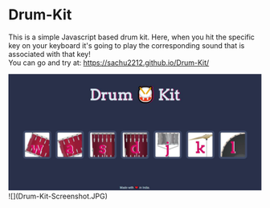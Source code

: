 # Drum-Kit
This is a simple Javascript based drum kit. Here, when you hit the specific key on your keyboard it's going to play the corresponding sound that is associated with that key!<br>
You can go and try at: https://sachu2212.github.io/Drum-Kit/

<img src="Drum-Kit-Screenshot.JPG" width="800px">
![](Drum-Kit-Screenshot.JPG)
